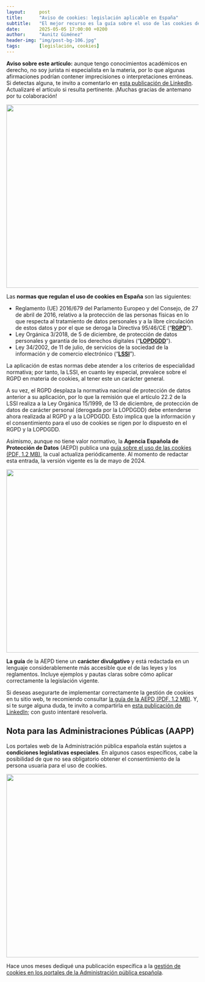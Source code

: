```yaml
---
layout:     post
title:      "Aviso de cookies: legislación aplicable en España"
subtitle:   "El mejor recurso es la guía sobre el uso de las cookies de la AEPD"
date:       2025-05-05 17:00:00 +0200
author:     "Aunitz Giménez"
header-img: "img/post-bg-106.jpg"
tags:       [legislación, cookies]
---
```


<p><strong>Aviso sobre este artículo:</strong> aunque tengo conocimientos académicos en derecho, no soy jurista ni especialista en la materia, por lo que algunas afirmaciones podrían contener imprecisiones o interpretaciones erróneas. Si detectas alguna, te invito a comentarlo en <a href="https://www.linkedin.com/posts/aunitz_aviso-de-cookies-legislaci%C3%B3n-aplicable-en-activity-7325248118197760000-K2pq" target="_blank" rel="noopener noreferrer">esta publicación de LinkedIn</a>. Actualizaré el artículo si resulta pertinente. ¡Muchas gracias de antemano por tu colaboración!</p>

<p><img src="{{ site.baseurl }}/img/aviso-de-cookies-legislacion-espanola-01.jpg" loading="lazy" alt="" width="720" height="480"></p>

<p>Las <strong>normas que regulan el uso de cookies en España</strong> son las siguientes:</p>

<ul>
	<li>Reglamento (UE) 2016/679 del Parlamento Europeo y del Consejo, de 27 de abril de 2016, relativo a la protección de las personas físicas en lo que respecta al tratamiento de datos personales y a la libre circulación de estos datos y por el que se deroga la Directiva 95/46/CE (“<a href="https://eur-lex.europa.eu/legal-content/ES/TXT/?uri=celex%3A32016R0679" target="_blank" rel="noopener noreferrer"><strong>RGPD</strong></a>”).</li>
	<li>Ley Orgánica 3/2018, de 5 de diciembre, de protección de datos personales y garantía de los derechos digitales (“<a href="https://www.boe.es/eli/es/lo/2018/12/05/3/con" target="_blank" rel="noopener noreferrer"><strong>LOPDGDD</strong></a>”).</li>
	<li>Ley 34/2002, de 11 de julio, de servicios de la sociedad de la información y de comercio electrónico (“<a href="https://www.boe.es/eli/es/l/2002/07/11/34/con" target="_blank" rel="noopener noreferrer"><strong>LSSI</strong></a>”).</li>
</ul>

<p>La aplicación de estas normas debe atender a los criterios de especialidad normativa; por tanto, la LSSI, en cuanto ley especial, prevalece sobre el RGPD en materia de cookies, al tener este un carácter general.</p>

<p>A su vez, el RGPD desplaza la normativa nacional de protección de datos anterior a su aplicación, por lo que la remisión que el artículo 22.2 de la LSSI realiza a la Ley Orgánica 15/1999, de 13 de diciembre, de protección de datos de carácter personal (derogada por la LOPDGDD) debe entenderse ahora realizada al RGPD y a la LOPDGDD. Esto implica que la información y el consentimiento para el uso de cookies se rigen por lo dispuesto en el RGPD y la LOPDGDD.</p>

<p>Asimismo, aunque no tiene valor normativo, la <strong>Agencia Española de Protección de Datos</strong> (AEPD) publica una <a href="https://www.aepd.es/guias/guia-cookies.pdf" target="_blank" rel="noopener noreferrer">guía sobre el uso de las cookies (PDF, 1.2 MB)</a>, la cual actualiza periódicamente. Al momento de redactar esta entrada, la versión vigente es la de mayo de 2024.</p>

<p><img src="{{ site.baseurl }}/img/aviso-de-cookies-legislacion-espanola-02.jpg" loading="lazy" alt="" width="720" height="480"></p>

<p><strong>La guía</strong> de la AEPD tiene un <strong>carácter divulgativo</strong> y está redactada en un lenguaje considerablemente más accesible que el de las leyes y los reglamentos. Incluye ejemplos y pautas claras sobre cómo aplicar correctamente la legislación vigente.</p>

<p>Si deseas asegurarte de implementar correctamente la gestión de cookies en tu sitio web, te recomiendo consultar <a href="https://www.aepd.es/guias/guia-cookies.pdf" target="_blank" rel="noopener noreferrer">la guía de la AEPD (PDF, 1.2 MB)</a>. Y, si te surge alguna duda, te invito a compartirla en <a href="https://www.linkedin.com/posts/aunitz_aviso-de-cookies-legislaci%C3%B3n-aplicable-en-activity-7325248118197760000-K2pq" target="_blank" rel="noopener noreferrer">esta publicación de LinkedIn</a>; con gusto intentaré resolverla.</p>

<h2>Nota para las Administraciones Públicas (AAPP)</h2>

<p>Los portales web de la Administración pública española están sujetos a <strong>condiciones legislativas especiales</strong>. En algunos casos específicos, cabe la posibilidad de que no sea obligatorio obtener el consentimiento de la persona usuaria para el uso de cookies.</p>

<p><img src="{{ site.baseurl }}/img/aviso-de-cookies-legislacion-espanola-03.jpg" loading="lazy" alt="" width="720" height="480"></p>

<p>Hace unos meses dediqué una publicación específica a la <a href="{{ site.baseurl }}{% post_url 2025-02-21-aviso-cookies-portales-administracion-publica %}">gestión de cookies en los portales de la Administración pública española</a>.</p>